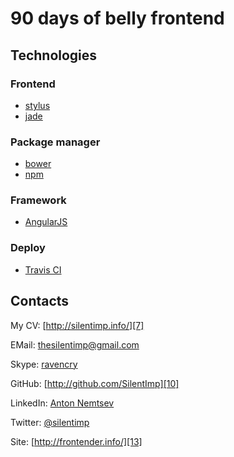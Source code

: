 # 90 days of belly frontend

## Technologies

### Frontend

* [stylus][1]
* [jade][2]

### Package manager

* [bower][3]
* [npm][4]

### Framework

* [AngularJS][5]

### Deploy

* [Travis CI][6]

## Contacts

My CV: [http://silentimp.info/][7]

EMail:  [thesilentimp@gmail.com][8]

Skype:  [ravencry][9]

GitHub: [http://github.com/SilentImp][10]

LinkedIn: [Anton Nemtsev][11]

Twitter:  [@silentimp][12]

Site: [http://frontender.info/][13]


[1]: https://learnboost.github.io/stylus/
[2]: http://jade-lang.com/
[3]: http://bower.io/
[4]: https://www.npmjs.com/
[5]: https://angularjs.org/
[6]: https://travis-ci.org/
[7]: http://silentimp.info/
[8]: mailto:thesilentimp@gmail.com
[9]: skype:ravencry?call
[10]: http://github.com/SilentImp
[11]: http://ua.linkedin.com/pub/anton-nemtsev/3/b1/592/
[12]: http://twitter.com/silentimp
[13]: http://frontender.info/
